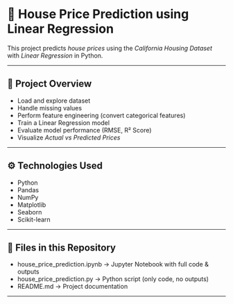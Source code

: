 # 🏡 House Price Prediction using Linear Regression

This project predicts *house prices* using the *California Housing Dataset* with *Linear Regression* in Python.

---

## 📌 Project Overview
- Load and explore dataset  
- Handle missing values  
- Perform feature engineering (convert categorical features)  
- Train a Linear Regression model  
- Evaluate model performance (RMSE, R² Score)  
- Visualize *Actual vs Predicted Prices*

---

## ⚙ Technologies Used
- Python  
- Pandas  
- NumPy  
- Matplotlib  
- Seaborn  
- Scikit-learn  

---

## 📂 Files in this Repository
- house_price_prediction.ipynb → Jupyter Notebook with full code & outputs  
- house_price_prediction.py → Python script (only code, no outputs)  
- README.md → Project documentation  

---
